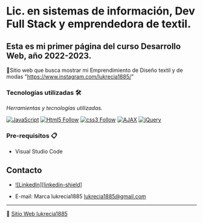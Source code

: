 # Lic. en sistemas de información, Dev Full Stack y emprendedora de textil.
## Esta es mi primer página del curso Desarrollo Web, año 2022-2023.

 📢Sitio web que busca mostrar mi Emprendimiento de Diseño textil y de modas "https://www.instagram.com/lukrecia1885/"

### Tecnologías utilizadas 🛠️

_Herramientas y tecnologías utilizadas._

[![JavaScript](https://img.shields.io/badge/JavaScript-F7DF1E?style=for-the-badge&logo=javascript&logoColor=white&labelColor=101010)](#)
[![Html5 Follow](https://img.shields.io/badge/HTML5-E34F26?style=for-the-badge&logo=html5&logoColor=white&labelColor=101010)](#)
[![css3 Follow](https://img.shields.io/badge/CSS3-1572B6?style=for-the-badge&logo=css3&logoColor=white&labelColor=101010)](#)
[![AJAX](https://img.shields.io/badge/AJAX-F7DF1E?style=for-the-badge&logo=javascript&logoColor=white&labelColor=101010)](#)
[![jQuery](https://img.shields.io/badge/jQuery-1572B6?style=for-the-badge&logo=jquery&logoColor=white&labelColor=101010)](#)

### Pre-requisitos 📋

* Visual Studio Code

## Contacto

* [![LinkedIn][linkedin-shield]](https://www.linkedin.com/in/lucrecia-cecilia-roa-242b7514)

* E-mail: Marca lukrecia1885 lukrecia1885@gmail.com

---
📌 [Sitio Web lukrecia1885 ](https://lroa28.github.io/GitLROA/) 


